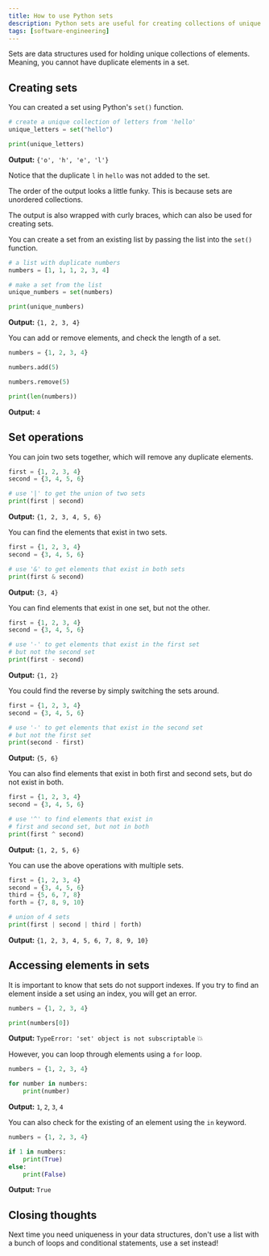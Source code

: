 ```yaml
---
title: How to use Python sets
description: Python sets are useful for creating collections of unique elements. They support operations such as finding the difference between two sets, joining multiple sets together, and more!
tags: [software-engineering]
---
```


Sets are data structures used for holding unique collections of elements. Meaning, you cannot have duplicate elements in a set.

## Creating sets

You can created a set using Python's `set()` function.

```python
# create a unique collection of letters from 'hello'
unique_letters = set("hello")

print(unique_letters)
```

**Output:** `{'o', 'h', 'e', 'l'}`

Notice that the duplicate `l` in `hello` was not added to the set.

The order of the output looks a little funky. This is because sets are unordered collections.

The output is also wrapped with curly braces, which can also be used for creating sets.

You can create a set from an existing list by passing the list into the `set()` function.

```python
# a list with duplicate numbers
numbers = [1, 1, 1, 2, 3, 4]

# make a set from the list
unique_numbers = set(numbers)

print(unique_numbers)
```

**Output:** `{1, 2, 3, 4}`

You can add or remove elements, and check the length of a set.

```python
numbers = {1, 2, 3, 4}

numbers.add(5)

numbers.remove(5)

print(len(numbers))
```

**Output:** `4`

## Set operations

You can join two sets together, which will remove any duplicate elements.

```python
first = {1, 2, 3, 4}
second = {3, 4, 5, 6}

# use '|' to get the union of two sets
print(first | second)
```

**Output:** `{1, 2, 3, 4, 5, 6}`

You can find the elements that exist in two sets.

```python
first = {1, 2, 3, 4}
second = {3, 4, 5, 6}

# use '&' to get elements that exist in both sets
print(first & second)
```

**Output:** `{3, 4}`

You can find elements that exist in one set, but not the other.

```python
first = {1, 2, 3, 4}
second = {3, 4, 5, 6}

# use '-' to get elements that exist in the first set
# but not the second set
print(first - second)
```

**Output:** `{1, 2}`

You could find the reverse by simply switching the sets around.

```python
first = {1, 2, 3, 4}
second = {3, 4, 5, 6}

# use '-' to get elements that exist in the second set
# but not the first set
print(second - first)
```

**Output:** `{5, 6}`

You can also find elements that exist in both first and second sets, but do not exist in both.

```python
first = {1, 2, 3, 4}
second = {3, 4, 5, 6}

# use '^' to find elements that exist in
# first and second set, but not in both
print(first ^ second)
```

**Output:** `{1, 2, 5, 6}`

You can use the above operations with multiple sets.

```python
first = {1, 2, 3, 4}
second = {3, 4, 5, 6}
third = {5, 6, 7, 8}
forth = {7, 8, 9, 10}

# union of 4 sets
print(first | second | third | forth)
```

**Output:** `{1, 2, 3, 4, 5, 6, 7, 8, 9, 10}`

## Accessing elements in sets

It is important to know that sets do not support indexes. If you try to find an element inside a set using an index, you will get an error.

```python
numbers = {1, 2, 3, 4}

print(numbers[0])
```

**Output:** `TypeError: 'set' object is not subscriptable` 💥

However, you can loop through elements using a `for` loop.

```python
numbers = {1, 2, 3, 4}

for number in numbers:
    print(number)
```

**Output:** `1`, `2`, `3`, `4`

You can also check for the existing of an element using the `in` keyword.

```python
numbers = {1, 2, 3, 4}

if 1 in numbers:
    print(True)
else:
    print(False)
```

**Output:** `True`

## Closing thoughts

Next time you need uniqueness in your data structures, don't use a list with a bunch of loops and conditional statements, use a set instead!
